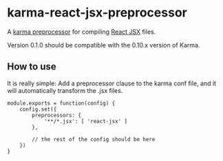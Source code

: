 karma-react-jsx-preprocessor
============================

A [karma preprocessor](http://karma-runner.github.io/) for compiling
[React JSX](http://facebook.github.io/react/) files.

Version 0.1.0 should be compatible with the 0.10.x version of Karma.

How to use
----------

It is really simple: Add a preprocessor clause to the karma conf file, and it
will automatically transform the .jsx files.

	module.exports = function(config) {
		config.set({
			preprocessors: {
				'**/*.jsx': [ 'react-jsx' ]
			},

			// the rest of the config should be here
		})
	}
